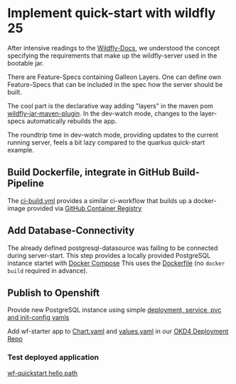 # Implement quick-start with wildfly 25

After intensive readings to the [Wildfly-Docs](https://docs.wildfly.org/bootablejar/#wildfly_jar_examples_download),
we understood the concept specifying the requirements that make up the wildfly-server used in the bootable jar.

There are Feature-Specs containing Galleon Layers. One can define own Feature-Specs that can be
included in the spec how the server should be built.

The cool part is the declarative way adding "layers" in the maven pom [wildfly-jar-maven-plugin](https://github.com/BCC2021-Team-JEE-to-MP-Quarkus-etc/wf-starter/blob/main/pom.xml).
In the dev-watch mode, changes to the layer-specs automatically rebuilds the app.

The roundtrip time in dev-watch mode, providing updates to the current running server, feels a bit lazy compared
to the quarkus quick-start example.

## Build Dockerfile, integrate in GitHub Build-Pipeline

The [ci-build.yml](https://github.com/BCC2021-Team-JEE-to-MP-Quarkus-etc/wf-starter/blob/main/.github/workflows/ci-build.yml) provides a similar ci-workflow that builds up 
a docker-image provided via 
[GitHub Container Registry](https://github.com/BCC2021-Team-JEE-to-MP-Quarkus-etc/wf-starter/pkgs/container/wf-starter)

## Add Database-Connectivity

The already defined postgresql-datasource was failing to be connected during server-start. This step provides a locally
provided PostgreSQL instance startet with [Docker Compose](https://github.com/BCC2021-Team-JEE-to-MP-Quarkus-etc/wf-starter/blob/main/docker-compose.yaml)
This uses the [Dockerfile](https://github.com/BCC2021-Team-JEE-to-MP-Quarkus-etc/wf-starter/blob/main/src/main/docker/Dockerfile) (no `docker build` required in advance).

## Publish to Openshift

Provide new PostgreSQL instance using simple 
[deployment, service, pvc and init-config yamls](https://github.com/baloise-incubator/code-camp-apps/tree/master/mp-wf-quarkus/templates)

Add wf-starter app to [Chart.yaml](https://github.com/baloise-incubator/code-camp-apps/blob/master/mp-wf-quarkus/Chart.yaml)
and [values.yaml](https://github.com/baloise-incubator/code-camp-apps/blob/master/mp-wf-quarkus/values.yaml) in our
[OKD4 Deployment Repo](https://github.com/baloise-incubator/code-camp-apps/tree/master/mp-wf-quarkus)

### Test deployed application

[wf-quickstart hello path](https://wf-starter.apps.okd.baloise.dev/hello)
